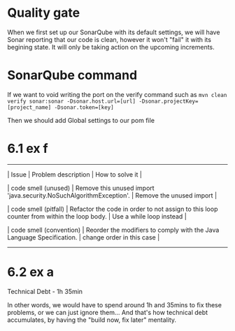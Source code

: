 # Quality gate 
When we first set up our SonarQube with its default settings, we will have Sonar reporting that our code is clean, however it won't "fail" it with its begining state. It will only be taking action on the upcoming increments. 

# SonarQube command
If we want to void writing the port on the verify command such as
`mvn clean verify sonar:sonar -Dsonar.host.url=[url] -Dsonar.projectKey=[project_name] -Dsonar.token=[key]`

Then we should add Global settings to our pom file

# 6.1 ex f
________________________________________________________________________________________________________________________________________________________
| Issue                     | Problem description                                                                       | How to solve it               |

| code smell (unused)       | Remove this unused import 'java.security.NoSuchAlgorithmException'.                       | Remove the unused import      |

| code smell (pitfall)      | Refactor the code in order to not assign to this loop counter from within the loop body.  | Use a while loop instead      |

| code smell (convention)   | Reorder the modifiers to comply with the Java Language Specification.                     | change order in this case     |

---------------------------------------------------------------------------------------------------------------------------------------------------------

# 6.2 ex a

Technical Debt - 1h 35min

In other words, we would have to spend around 1h and 35mins to fix these problems, or we can just ignore them... 
And that's how technical debt accumulates, by having the "build now, fix later" mentality.